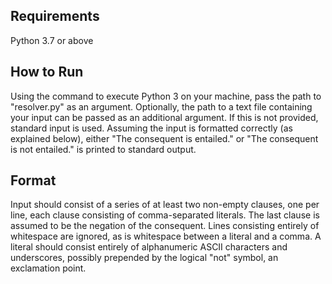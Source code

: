 ## Requirements

Python 3.7 or above

## How to Run

Using the command to execute Python 3 on your machine, pass the path to "resolver.py" as an argument. Optionally, the path to a text file containing your input can be passed as an additional argument. If this is not provided, standard input is used. Assuming the input is formatted correctly (as explained below), either "The consequent is entailed." or "The consequent is not entailed." is printed to standard output.

## Format

Input should consist of a series of at least two non-empty clauses, one per line, each clause consisting of comma-separated literals. The last clause is assumed to be the negation of the consequent. Lines consisting entirely of whitespace are ignored, as is whitespace between a literal and a comma. A literal should consist entirely of alphanumeric ASCII characters and underscores, possibly prepended by the logical "not" symbol, an exclamation point.
